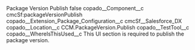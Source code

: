 <?xml version="1.0" encoding="UTF-8"?>
<CustomMetadata xmlns="http://soap.sforce.com/2006/04/metadata" xmlns:xsi="http://www.w3.org/2001/XMLSchema-instance" xmlns:xsd="http://www.w3.org/2001/XMLSchema">
    <label>Package Version Publish</label>
    <protected>false</protected>
    <values>
        <field>copado__Component__c</field>
        <value xsi:type="xsd:string">cmcSf:packageVersionPublish</value>
    </values>
    <values>
        <field>copado__Extension_Package_Configuration__c</field>
        <value xsi:type="xsd:string">cmcSf__Salesforce_DX</value>
    </values>
    <values>
        <field>copado__Location__c</field>
        <value xsi:type="xsd:string">CCM.PackageVersion.Publish</value>
    </values>
    <values>
        <field>copado__TestTool__c</field>
        <value xsi:nil="true"/>
    </values>
    <values>
        <field>copado__WhereIsThisUsed__c</field>
        <value xsi:type="xsd:string">This UI section is required to publish the package version.</value>
    </values>
</CustomMetadata>
